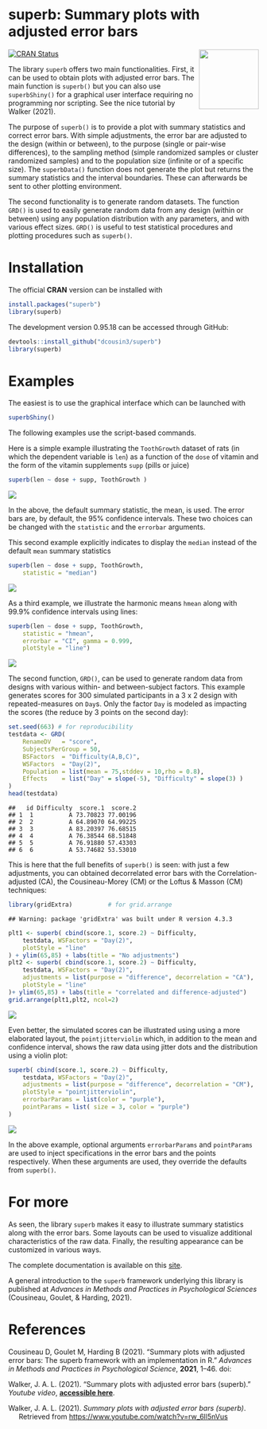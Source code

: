 
# superb: Summary plots with adjusted error bars

<img src="logo.png" align="right" alt="" width="120" />

<!-- badges: start -->

[![CRAN
Status](https://www.r-pkg.org/badges/version/superb)](https://cran.r-project.org/package=superb)
<!-- badges: end -->

The library `superb` offers two main functionalities. First, it can be
used to obtain plots with adjusted error bars. The main function is
`superb()` but you can also use `superbShiny()` for a graphical user
interface requiring no programming nor scripting. See the nice tutorial
by Walker (2021).

The purpose of `superb()` is to provide a plot with summary statistics
and correct error bars. With simple adjustments, the error bar are
adjusted to the design (within or between), to the purpose (single or
pair-wise differences), to the sampling method (simple randomized
samples or cluster randomized samples) and to the population size
(infinite or of a specific size). The `superbData()` function does not
generate the plot but returns the summary statistics and the interval
boundaries. These can afterwards be sent to other plotting environment.

The second functionality is to generate random datasets. The function
`GRD()` is used to easily generate random data from any design (within
or between) using any population distribution with any parameters, and
with various effect sizes. `GRD()` is useful to test statistical
procedures and plotting procedures such as `superb()`.

# Installation

The official **CRAN** version can be installed with

``` r
install.packages("superb")
library(superb)
```

The development version 0.95.18 can be accessed through GitHub:

``` r
devtools::install_github("dcousin3/superb")
library(superb)
```

# Examples

The easiest is to use the graphical interface which can be launched with

``` r
superbShiny()
```

The following examples use the script-based commands.

Here is a simple example illustrating the `ToothGrowth` dataset of rats
(in which the dependent variable is `len`) as a function of the `dose`
of vitamin and the form of the vitamin supplements `supp` (pills or
juice)

``` r
superb(len ~ dose + supp, ToothGrowth )
```

![](README_files/figure-gfm/unnamed-chunk-6-1.png)<!-- -->

In the above, the default summary statistic, the mean, is used. The
error bars are, by default, the 95% confidence intervals. These two
choices can be changed with the `statistic` and the `errorbar`
arguments.

This second example explicitly indicates to display the `median` instead
of the default `mean` summary statistics

``` r
superb(len ~ dose + supp, ToothGrowth,
    statistic = "median")
```

![](README_files/figure-gfm/unnamed-chunk-7-1.png)<!-- -->

As a third example, we illustrate the harmonic means `hmean` along with
99.9% confidence intervals using lines:

``` r
superb(len ~ dose + supp, ToothGrowth,
    statistic = "hmean", 
    errorbar = "CI", gamma = 0.999,
    plotStyle = "line")
```

![](README_files/figure-gfm/unnamed-chunk-8-1.png)<!-- -->

The second function, `GRD()`, can be used to generate random data from
designs with various within- and between-subject factors. This example
generates scores for 300 simulated participants in a 3 x 2 design with
repeated-measures on `Day`s. Only the factor `Day` is modeled as
impacting the scores (the reduce by 3 points on the second day):

``` r
set.seed(663) # for reproducibility
testdata <- GRD(
    RenameDV   = "score", 
    SubjectsPerGroup = 50, 
    BSFactors  = "Difficulty(A,B,C)", 
    WSFactors  = "Day(2)",
    Population = list(mean = 75,stddev = 10,rho = 0.8),
    Effects    = list("Day" = slope(-5), "Difficulty" = slope(3) )
)
head(testdata)
```

    ##   id Difficulty  score.1  score.2
    ## 1  1          A 73.70823 77.00196
    ## 2  2          A 64.89070 64.99225
    ## 3  3          A 83.20397 76.68515
    ## 4  4          A 76.38544 68.51848
    ## 5  5          A 76.91880 57.43303
    ## 6  6          A 53.74682 53.53010

This is here that the full benefits of `superb()` is seen: with just a
few adjustments, you can obtained decorrelated error bars with the
Correlation-adjusted (CA), the Cousineau-Morey (CM) or the Loftus &
Masson (CM) techniques:

``` r
library(gridExtra)          # for grid.arrange
```

    ## Warning: package 'gridExtra' was built under R version 4.3.3

``` r
plt1 <- superb( cbind(score.1, score.2) ~ Difficulty, 
    testdata, WSFactors = "Day(2)",
    plotStyle = "line"
) + ylim(65,85) + labs(title = "No adjustments")
plt2 <- superb( cbind(score.1, score.2) ~ Difficulty, 
    testdata, WSFactors = "Day(2)",
    adjustments = list(purpose = "difference", decorrelation = "CA"),
    plotStyle = "line"
)+ ylim(65,85) + labs(title = "correlated and difference-adjusted")
grid.arrange(plt1,plt2, ncol=2)
```

![](README_files/figure-gfm/unnamed-chunk-10-1.png)<!-- -->

Even better, the simulated scores can be illustrated using using a more
elaborated layout, the `pointjitterviolin` which, in addition to the
mean and confidence interval, shows the raw data using jitter dots and
the distribution using a violin plot:

``` r
superb( cbind(score.1, score.2) ~ Difficulty, 
    testdata, WSFactors = "Day(2)",
    adjustments = list(purpose = "difference", decorrelation = "CM"),
    plotStyle = "pointjitterviolin",
    errorbarParams = list(color = "purple"),
    pointParams = list( size = 3, color = "purple")
)
```

![](README_files/figure-gfm/unnamed-chunk-11-1.png)<!-- -->

In the above example, optional arguments `errorbarParams` and
`pointParams` are used to inject specifications in the error bars and
the points respectively. When these arguments are used, they override
the defaults from `superb()`.

# For more

As seen, the library `superb` makes it easy to illustrate summary
statistics along with the error bars. Some layouts can be used to
visualize additional characteristics of the raw data. Finally, the
resulting appearance can be customized in various ways.

The complete documentation is available on this
[site](https://dcousin3.github.io/superb/).

A general introduction to the `superb` framework underlying this library
is published at *Advances in Methods and Practices in Psychological
Sciences* (Cousineau, Goulet, & Harding, 2021).

# References

<p>
Cousineau D, Goulet M, Harding B (2021). “Summary plots with adjusted
error bars: The superb framework with an implementation in R.”
<em>Advances in Methods and Practices in Psychological Science</em>,
<b>2021</b>, 1–46. doi: <https://doi.org/10.1177/25152459211035109>
</p>
<p>
Walker, J. A. L. (2021). “Summary plots with adjusted error bars
(superb).” <em>Youtube video</em>,
<b><a href="https://www.youtube.com/watch?v=rw_6ll5nVus">accessible
here</a></b>.
</p>

<div id="refs" class="references csl-bib-body hanging-indent"
entry-spacing="0" line-spacing="2">

<div id="ref-w21" class="csl-entry">

Walker, J. A. L. (2021). *Summary plots with adjusted error bars
(superb)*. Retrieved from <https://www.youtube.com/watch?v=rw_6ll5nVus>

</div>

</div>
